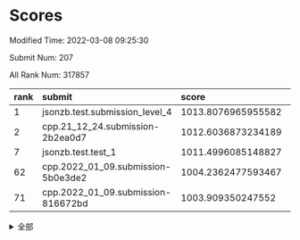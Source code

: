 # Scores

Modified Time: 2022-03-08 09:25:30

Submit Num: 207

All Rank Num: 317857

| rank |               submit               |       score        |       sigma        | pk_num |
| :--- | :--------------------------------- | :----------------- | :----------------- | :----- |
| 1    | jsonzb.test.submission_level_4     | 1013.8076965955582 | 0.8155341866097282 | 6140   |
| 2    | cpp.21_12_24.submission-2b2ea0d7   | 1012.6036873234189 | 0.7797608727829051 | 6141   |
| 7    | jsonzb.test.test_1                 | 1011.4996085148827 | 0.7847696489545782 | 6141   |
| 62   | cpp.2022_01_09.submission-5b0e3de2 | 1004.2362477593467 | 0.720126142876645  | 6137   |
| 71   | cpp.2022_01_09.submission-816672bd | 1003.909350247552  | 0.7180806702208539 | 6141   |


<details>
<summary>全部</summary>

| rank |                 submit                 |       score        |       sigma        | pk_num |
| :--- | :------------------------------------- | :----------------- | :----------------- | :----- |
| 1    | jsonzb.test.submission_level_4         | 1013.8076965955582 | 0.8155341866097282 | 6140   |
| 2    | cpp.21_12_24.submission-2b2ea0d7       | 1012.6036873234189 | 0.7797608727829051 | 6141   |
| 3    | gobigger.level_3.submission_level_3_11 | 1012.3684554223041 | 0.774586836394772  | 6142   |
| 4    | gobigger.level_3.submission_level_3_6  | 1012.0220028637334 | 0.799843747021472  | 6142   |
| 5    | gobigger.level_3.submission_level_3_17 | 1011.7779793391712 | 0.7790810963486278 | 6144   |
| 6    | gobigger.level_3.submission_level_3_19 | 1011.6327528080236 | 0.7472252980230333 | 6147   |
| 7    | jsonzb.test.test_1                     | 1011.4996085148827 | 0.7847696489545782 | 6141   |
| 8    | gobigger.level_3.submission_level_3_38 | 1011.4418005643488 | 0.7730585001089955 | 6145   |
| 9    | gobigger.level_3.submission_level_3_39 | 1011.4218564460976 | 0.7584342564111243 | 6144   |
| 10   | gobigger.level_3.submission_level_3_10 | 1011.3877937699408 | 0.7711726689143064 | 6145   |
| 11   | gobigger.level_3.submission_level_3_18 | 1011.150458117528  | 0.7627145810769393 | 6140   |
| 12   | gobigger.level_3.submission_level_3_14 | 1011.0925705456381 | 0.774126680859608  | 6139   |
| 13   | gobigger.level_3.submission_level_3_46 | 1010.7786791528854 | 0.7664157305939225 | 6144   |
| 14   | gobigger.level_3.submission_level_3_43 | 1010.5372812198633 | 0.7651440571874321 | 6142   |
| 15   | gobigger.level_3.submission_level_3_47 | 1010.5059728340757 | 0.7724934146705886 | 6144   |
| 16   | gobigger.level_3.submission_level_3_27 | 1010.4567076321673 | 0.7601800368230509 | 6141   |
| 17   | gobigger.level_3.submission_level_3_7  | 1010.2786163433062 | 0.7731644710232924 | 6145   |
| 18   | gobigger.level_3.submission_level_3_33 | 1010.2751638524173 | 0.7555376594830973 | 6146   |
| 19   | gobigger.level_3.submission_level_3_8  | 1010.2740343595005 | 0.7592504278126544 | 6141   |
| 20   | gobigger.level_3.submission_level_3_13 | 1010.1902858173249 | 0.7705405624956895 | 6145   |
| 21   | gobigger.level_3.submission_level_3_31 | 1010.14631188684   | 0.758577260659758  | 6144   |
| 22   | gobigger.level_3.submission_level_3_5  | 1010.0850117120015 | 0.7609072135344442 | 6135   |
| 23   | gobigger.level_3.submission_level_3_15 | 1010.0687713198874 | 0.7673249971561317 | 6144   |
| 24   | gobigger.level_3.submission_level_3_3  | 1010.0540150561058 | 0.7689318927412772 | 6140   |
| 25   | gobigger.level_3.submission_level_3_44 | 1010.0089834271736 | 0.7728764488578005 | 6147   |
| 26   | gobigger.level_3.submission_level_3_21 | 1009.9933408160671 | 0.7469280909207815 | 6142   |
| 27   | gobigger.level_3.submission_level_3_2  | 1009.9727550209319 | 0.73572285963593   | 6145   |
| 28   | gobigger.level_3.submission_level_3_0  | 1009.8549679381824 | 0.7465442479627019 | 6139   |
| 29   | gobigger.level_3.submission_level_3_23 | 1009.7665138351375 | 0.7515807271471687 | 6140   |
| 30   | gobigger.level_3.submission_level_3_37 | 1009.7071715915203 | 0.7652402768296682 | 6142   |
| 31   | gobigger.level_3.submission_level_3_48 | 1009.6317588051986 | 0.76414578069813   | 6145   |
| 32   | gobigger.level_3.submission_level_3_35 | 1009.5618009642044 | 0.7588216782830938 | 6136   |
| 33   | gobigger.level_3.submission_level_3_41 | 1009.5450194592462 | 0.745927327047665  | 6144   |
| 34   | gobigger.level_3.submission_level_3_25 | 1009.460872935757  | 0.7463154440185249 | 6148   |
| 35   | gobigger.level_3.submission_level_3_29 | 1009.4595602482552 | 0.7322075914253723 | 6149   |
| 36   | gobigger.level_3.submission_level_3_32 | 1009.3971465045228 | 0.7549267001283588 | 6140   |
| 37   | gobigger.level_3.submission_level_3_22 | 1009.3788571464204 | 0.7576482339857143 | 6147   |
| 38   | gobigger.level_3.submission_level_3_12 | 1009.3767557752687 | 0.739244878216546  | 6141   |
| 39   | gobigger.level_3.submission_level_3_45 | 1009.1517602431704 | 0.7395354506554053 | 6142   |
| 40   | gobigger.level_3.submission_level_3_26 | 1009.0916136752835 | 0.7458988982265897 | 6139   |
| 41   | gobigger.level_3.submission_level_3_24 | 1009.0187359850764 | 0.746451593621394  | 6142   |
| 42   | gobigger.level_3.submission_level_3_40 | 1009.0022492200885 | 0.7403307711080093 | 6145   |
| 43   | gobigger.level_3.submission_level_3_30 | 1008.9971386115578 | 0.7549605490611743 | 6141   |
| 44   | gobigger.level_3.submission_level_3_28 | 1008.8998063513261 | 0.7702639662710423 | 6139   |
| 45   | gobigger.level_3.submission_level_3_9  | 1008.8164390440479 | 0.7733620695109149 | 6147   |
| 46   | gobigger.level_3.submission_level_3_20 | 1008.7980812647702 | 0.7753763355529925 | 6140   |
| 47   | gobigger.level_3.submission_level_3_49 | 1008.7446074653013 | 0.7460251256930776 | 6144   |
| 48   | gobigger.level_3.submission_level_3_1  | 1008.6735426566277 | 0.7507172902852729 | 6141   |
| 49   | gobigger.level_3.submission_level_3_16 | 1008.6100847581027 | 0.751606742106136  | 6142   |
| 50   | gobigger.level_3.submission_level_3_4  | 1008.571307504631  | 0.772925219135718  | 6145   |
| 51   | gobigger.level_3.submission_level_3_42 | 1008.4579332329549 | 0.7540491998773639 | 6140   |
| 52   | gobigger.level_3.submission_level_3_36 | 1008.339584536824  | 0.747160089470918  | 6144   |
| 53   | gobigger.level_3.submission_level_3_34 | 1007.4140575954128 | 0.7374096094350129 | 6138   |
| 54   | gobigger.level_1.submission_level_1_46 | 1005.8241491742313 | 0.7307140788512321 | 6142   |
| 55   | gobigger.level_1.submission_level_1_6  | 1005.116510324707  | 0.7174159786047951 | 6139   |
| 56   | gobigger.level_1.submission_level_1_22 | 1004.4678168163373 | 0.7106829223298666 | 6139   |
| 57   | gobigger.level_1.submission_level_1_26 | 1004.4444110415819 | 0.7230874107883416 | 6143   |
| 58   | gobigger.level_1.submission_level_1_34 | 1004.4155919992537 | 0.7175392441872711 | 6138   |
| 59   | gobigger.level_1.submission_level_1_29 | 1004.3413515769054 | 0.7086828957025804 | 6143   |
| 60   | gobigger.level_1.submission_level_1_23 | 1004.2916027937779 | 0.7200762641444463 | 6141   |
| 61   | gobigger.level_1.submission_level_1_38 | 1004.2907990567024 | 0.7184234623772557 | 6140   |
| 62   | cpp.2022_01_09.submission-5b0e3de2     | 1004.2362477593467 | 0.720126142876645  | 6137   |
| 63   | gobigger.level_1.submission_level_1_16 | 1004.2237859729912 | 0.7136351330570632 | 6142   |
| 64   | gobigger.level_1.submission_level_1_33 | 1004.1474889315701 | 0.7144941518640311 | 6138   |
| 65   | gobigger.level_1.submission_level_1_24 | 1004.100763736558  | 0.7224756784816313 | 6143   |
| 66   | gobigger.level_1.submission_level_1_48 | 1004.0776199557034 | 0.7268645798964481 | 6141   |
| 67   | gobigger.level_1.submission_level_1_17 | 1004.0613801649504 | 0.7397455658823965 | 6143   |
| 68   | gobigger.level_1.submission_level_1_37 | 1004.034772880324  | 0.7192400628581229 | 6138   |
| 69   | gobigger.level_1.submission_level_1_13 | 1003.9984041951078 | 0.7022832493226355 | 6147   |
| 70   | gobigger.level_1.submission_level_1_45 | 1003.965785193134  | 0.7205179051238481 | 6147   |
| 71   | cpp.2022_01_09.submission-816672bd     | 1003.909350247552  | 0.7180806702208539 | 6141   |
| 72   | gobigger.level_1.submission_level_1_49 | 1003.8924063122487 | 0.7097213543440621 | 6144   |
| 73   | gobigger.level_1.submission_level_1_32 | 1003.8447620681105 | 0.7195885990967472 | 6145   |
| 74   | gobigger.level_1.submission_level_1_5  | 1003.8364121713706 | 0.7144016499339939 | 6145   |
| 75   | gobigger.level_1.submission_level_1_44 | 1003.735269636555  | 0.7311605553431157 | 6140   |
| 76   | gobigger.level_1.submission_level_1_21 | 1003.7138217148612 | 0.7141694008199316 | 6143   |
| 77   | gobigger.level_1.submission_level_1_9  | 1003.5377995702246 | 0.7257721523004113 | 6143   |
| 78   | gobigger.level_1.submission_level_1_0  | 1003.4744908760422 | 0.7117928994705732 | 6137   |
| 79   | gobigger.level_1.submission_level_1_7  | 1003.4535929049971 | 0.7196113534959717 | 6145   |
| 80   | gobigger.level_1.submission_level_1_28 | 1003.4146174647727 | 0.7112811161929741 | 6141   |
| 81   | gobigger.level_1.submission_level_1_12 | 1003.4115780179455 | 0.7214170872474305 | 6141   |
| 82   | gobigger.level_1.submission_level_1_4  | 1003.3274543916096 | 0.7114335443395171 | 6145   |
| 83   | gobigger.level_1.submission_level_1_47 | 1003.2756087486405 | 0.7203357398203651 | 6143   |
| 84   | gobigger.level_1.submission_level_1_39 | 1003.2586501501172 | 0.7106853119813118 | 6141   |
| 85   | gobigger.level_1.submission_level_1_42 | 1003.2557325878033 | 0.727144452234937  | 6142   |
| 86   | gobigger.level_1.submission_level_1_27 | 1003.2339028183425 | 0.7147875808797713 | 6148   |
| 87   | gobigger.level_1.submission_level_1_35 | 1003.1813750412955 | 0.7053808976163443 | 6148   |
| 88   | gobigger.level_1.submission_level_1_25 | 1003.1466271434715 | 0.7171752197714466 | 6134   |
| 89   | gobigger.level_1.submission_level_1_31 | 1003.1110299768819 | 0.7092030264405035 | 6147   |
| 90   | gobigger.level_1.submission_level_1_2  | 1003.0513156771945 | 0.7154584748433547 | 6142   |
| 91   | gobigger.level_1.submission_level_1_18 | 1002.9787471117488 | 0.7182048431707863 | 6143   |
| 92   | gobigger.level_1.submission_level_1_41 | 1002.9614922241446 | 0.7015796345297032 | 6141   |
| 93   | gobigger.level_1.submission_level_1_14 | 1002.9375957296783 | 0.7109816651141082 | 6142   |
| 94   | gobigger.level_1.submission_level_1_3  | 1002.9342573757207 | 0.7110910666186963 | 6140   |
| 95   | gobigger.level_1.submission_level_1_30 | 1002.9267088244187 | 0.7190628262607853 | 6143   |
| 96   | gobigger.level_1.submission_level_1_1  | 1002.9205688032932 | 0.7164748019782092 | 6142   |
| 97   | gobigger.level_1.submission_level_1_11 | 1002.9132083466263 | 0.7108127017027359 | 6141   |
| 98   | gobigger.level_1.submission_level_1_40 | 1002.8598789141321 | 0.7238934494714675 | 6146   |
| 99   | gobigger.level_1.submission_level_1_19 | 1002.7973374537157 | 0.7104131670104443 | 6141   |
| 100  | gobigger.level_1.submission_level_1_15 | 1002.6191373040434 | 0.7084832634099563 | 6146   |
| 101  | gobigger.level_1.submission_level_1_8  | 1002.1949060315762 | 0.7275508049226782 | 6140   |
| 102  | gobigger.level_1.submission_level_1_10 | 1002.0952712132629 | 0.7203116134905763 | 6150   |
| 103  | gobigger.level_1.submission_level_1_20 | 1001.9280622483535 | 0.7163469008299012 | 6146   |
| 104  | gobigger.level_1.submission_level_1_36 | 1001.8968545125244 | 0.7174332890820719 | 6139   |
| 105  | gobigger.level_1.submission_level_1_43 | 1001.8271615114983 | 0.7102050825348323 | 6145   |
| 106  | gobigger.random.submission_random_0    | 997.7684683964409  | 0.7042422524669488 | 6144   |
| 107  | gobigger.random.submission_random_36   | 997.456460847404   | 0.7152588656277763 | 6142   |
| 108  | gobigger.random.submission_random_34   | 997.2247255363621  | 0.7061363944600675 | 6144   |
| 109  | gobigger.random.submission_random_2    | 997.1111241486549  | 0.7190373567581164 | 6141   |
| 110  | gobigger.random.submission_random_23   | 997.0539100571579  | 0.7089357548699828 | 6142   |
| 111  | gobigger.random.submission_random_42   | 996.9842812898551  | 0.7061487910958827 | 6137   |
| 112  | gobigger.random.submission_random_22   | 996.9615094211484  | 0.6995746855930787 | 6142   |
| 113  | gobigger.random.submission_random_10   | 996.753962161709   | 0.7055009228141835 | 6146   |
| 114  | gobigger.random.submission_random_37   | 996.665636013948   | 0.711789913976943  | 6137   |
| 115  | gobigger.random.submission_random_5    | 996.6045295475337  | 0.717236856153619  | 6144   |
| 116  | gobigger.random.submission_random_28   | 996.5891534990391  | 0.7034290260444993 | 6146   |
| 117  | gobigger.random.submission_random_1    | 996.5209597600505  | 0.7017975464671498 | 6143   |
| 118  | gobigger.random.submission_random_8    | 996.4534316522981  | 0.7215957592070584 | 6142   |
| 119  | gobigger.random.submission_random_17   | 996.4462606274134  | 0.7029859942583181 | 6143   |
| 120  | gobigger.random.submission_random_32   | 996.4173757223076  | 0.7129789910663771 | 6142   |
| 121  | gobigger.random.submission_random_20   | 996.388701358047   | 0.7105517550501362 | 6140   |
| 122  | gobigger.random.submission_random_41   | 996.3606142405587  | 0.7134587937809774 | 6144   |
| 123  | gobigger.random.submission_random_38   | 996.3443149875669  | 0.7232177499314021 | 6142   |
| 124  | gobigger.random.submission_random_26   | 996.3359316878136  | 0.7243142359157825 | 6138   |
| 125  | gobigger.random.submission_random_30   | 996.1842723454323  | 0.7151644090724035 | 6136   |
| 126  | gobigger.random.submission_random_13   | 996.1735710395214  | 0.7177408220520601 | 6143   |
| 127  | gobigger.random.submission_random_12   | 996.1701052260387  | 0.7105082121284546 | 6142   |
| 128  | gobigger.random.submission_random_46   | 996.1275264076221  | 0.7262854854267417 | 6141   |
| 129  | gobigger.random.submission_random_18   | 996.1003040938787  | 0.7164429541549333 | 6141   |
| 130  | gobigger.random.submission_random_45   | 996.0840985256468  | 0.7036470249784625 | 6137   |
| 131  | gobigger.random.submission_random_21   | 995.9992645538147  | 0.7239437210006997 | 6146   |
| 132  | gobigger.random.submission_random_40   | 995.944967927535   | 0.7240728220746409 | 6142   |
| 133  | gobigger.random.submission_random_11   | 995.8807293216089  | 0.7122917993074676 | 6148   |
| 134  | gobigger.random.submission_random_48   | 995.8598460788394  | 0.722407486097316  | 6139   |
| 135  | gobigger.random.submission_random_29   | 995.833423248683   | 0.7159547039801412 | 6141   |
| 136  | gobigger.random.submission_random_7    | 995.8121680020311  | 0.7182970441757988 | 6139   |
| 137  | gobigger.random.submission_random_19   | 995.6856859709324  | 0.706658620738262  | 6140   |
| 138  | gobigger.random.submission_random_25   | 995.6736467707749  | 0.7179052351537005 | 6145   |
| 139  | gobigger.random.submission_random_47   | 995.5882265193013  | 0.7197700670872402 | 6143   |
| 140  | gobigger.random.submission_random_6    | 995.5183199457151  | 0.7092580375898672 | 6141   |
| 141  | gobigger.random.submission_random_43   | 995.5052752406589  | 0.7161205468867022 | 6139   |
| 142  | gobigger.random.submission_random_15   | 995.4338116908519  | 0.6992990023229737 | 6141   |
| 143  | gobigger.random.submission_random_4    | 995.4145651115098  | 0.7183865092274281 | 6144   |
| 144  | gobigger.random.submission_random_16   | 995.3805470102606  | 0.7202491350990855 | 6144   |
| 145  | gobigger.random.submission_random_3    | 995.2529582768053  | 0.7203164278651168 | 6141   |
| 146  | gobigger.random.submission_random_24   | 995.2289850017255  | 0.7173997204299762 | 6135   |
| 147  | gobigger.random.submission_random_44   | 995.183273252456   | 0.7159109403439768 | 6147   |
| 148  | gobigger.random.submission_random_31   | 995.1655912283668  | 0.7018793316717469 | 6144   |
| 149  | gobigger.random.submission_random_14   | 995.1324185526879  | 0.7085791731080487 | 6144   |
| 150  | gobigger.random.submission_random_27   | 995.0677938561738  | 0.721020015476391  | 6143   |
| 151  | gobigger.random.submission_random_33   | 995.0001933373266  | 0.7060022491980951 | 6143   |
| 152  | gobigger.random.submission_random_39   | 994.6310489482378  | 0.7159571691209103 | 6144   |
| 153  | gobigger.random.submission_random_35   | 994.4849136686089  | 0.727452836556615  | 6138   |
| 154  | gobigger.random.submission_random_9    | 994.2237069440279  | 0.7349104603647941 | 6147   |
| 155  | gobigger.random.submission_random_49   | 993.940281339645   | 0.7191606566123304 | 6143   |
| 156  | gobigger.level_2.submission_level_2_21 | 993.9322631869102  | 0.7459182442949229 | 6147   |
| 157  | gobigger.level_2.submission_level_2_25 | 993.7146716050938  | 0.74328662703699   | 6147   |
| 158  | gobigger.level_2.submission_level_2_4  | 993.5287056021588  | 0.7312838469248165 | 6134   |
| 159  | gobigger.level_2.submission_level_2_10 | 993.4635489016616  | 0.7321474292336217 | 6142   |
| 160  | gobigger.level_2.submission_level_2_33 | 993.4611515133386  | 0.7441006736752598 | 6141   |
| 161  | gobigger.level_2.submission_level_2_3  | 993.4308095513541  | 0.7413873366065661 | 6142   |
| 162  | gobigger.level_2.submission_level_2_14 | 993.2220881620145  | 0.7341677596630719 | 6138   |
| 163  | gobigger.level_2.submission_level_2_48 | 993.0905992805341  | 0.7403284555826458 | 6144   |
| 164  | gobigger.level_2.submission_level_2_15 | 992.9940252637701  | 0.7453080848061095 | 6138   |
| 165  | gobigger.level_2.submission_level_2_37 | 992.9933672862425  | 0.7497535540165062 | 6138   |
| 166  | gobigger.level_2.submission_level_2_18 | 992.9387492937957  | 0.7440114894217231 | 6142   |
| 167  | gobigger.level_2.submission_level_2_28 | 992.8620150270162  | 0.7352609415786985 | 6140   |
| 168  | gobigger.level_2.submission_level_2_7  | 992.7125009855351  | 0.738184526399074  | 6140   |
| 169  | gobigger.level_2.submission_level_2_2  | 992.6151867939958  | 0.7461852550979782 | 6137   |
| 170  | gobigger.level_2.submission_level_2_30 | 992.6079885260017  | 0.7457057095049825 | 6143   |
| 171  | gobigger.level_2.submission_level_2_27 | 992.595586137168   | 0.7280689772444591 | 6144   |
| 172  | gobigger.level_2.submission_level_2_13 | 992.5119728043362  | 0.7335965373911031 | 6143   |
| 173  | gobigger.level_2.submission_level_2_31 | 992.5012154685097  | 0.7427700858264151 | 6142   |
| 174  | gobigger.level_2.submission_level_2_19 | 992.3939499244532  | 0.7321057903712321 | 6140   |
| 175  | gobigger.level_2.submission_level_2_26 | 992.3729552972353  | 0.7376686949607244 | 6140   |
| 176  | gobigger.level_2.submission_level_2_35 | 992.3161539765288  | 0.7721719267252162 | 6141   |
| 177  | gobigger.level_2.submission_level_2_9  | 992.2934335974944  | 0.7417867956331343 | 6149   |
| 178  | gobigger.level_2.submission_level_2_29 | 992.260937295195   | 0.7319373724986945 | 6142   |
| 179  | gobigger.level_2.submission_level_2_32 | 992.2318874757356  | 0.742540245562908  | 6143   |
| 180  | gobigger.level_2.submission_level_2_47 | 992.1225569932774  | 0.7571213090917096 | 6140   |
| 181  | gobigger.level_2.submission_level_2_12 | 992.1177079077279  | 0.7516915845802945 | 6144   |
| 182  | gobigger.level_2.submission_level_2_38 | 992.0860731082918  | 0.750389328737262  | 6146   |
| 183  | gobigger.level_2.submission_level_2_42 | 992.0599700617432  | 0.7458582094918776 | 6144   |
| 184  | gobigger.level_2.submission_level_2_41 | 991.9679469656295  | 0.7720275981061383 | 6140   |
| 185  | gobigger.level_2.submission_level_2_45 | 991.8925677577744  | 0.7551217726201388 | 6143   |
| 186  | gobigger.level_2.submission_level_2_43 | 991.8385370978136  | 0.7492153958773311 | 6144   |
| 187  | gobigger.level_2.submission_level_2_46 | 991.7880536263564  | 0.7510347578581208 | 6144   |
| 188  | gobigger.level_2.submission_level_2_44 | 991.7817974829013  | 0.7535474091684073 | 6144   |
| 189  | gobigger.level_2.submission_level_2_49 | 991.7355136854204  | 0.7496684136611766 | 6140   |
| 190  | gobigger.level_2.submission_level_2_5  | 991.6322203407977  | 0.7504228028269471 | 6137   |
| 191  | gobigger.level_2.submission_level_2_0  | 991.4702070161914  | 0.7634767423178507 | 6143   |
| 192  | gobigger.level_2.submission_level_2_36 | 991.4196270141543  | 0.7496152133362908 | 6138   |
| 193  | gobigger.level_2.submission_level_2_23 | 991.3612172769864  | 0.7616824260334902 | 6142   |
| 194  | gobigger.level_2.submission_level_2_40 | 991.3344661576566  | 0.7645417302376855 | 6142   |
| 195  | gobigger.level_2.submission_level_2_8  | 991.3233714383019  | 0.7463598923708379 | 6145   |
| 196  | gobigger.level_2.submission_level_2_22 | 991.3038170866866  | 0.7431749368783965 | 6142   |
| 197  | gobigger.level_2.submission_level_2_17 | 991.2667211481186  | 0.7581106979399225 | 6142   |
| 198  | gobigger.level_2.submission_level_2_39 | 991.0442312879807  | 0.7378399488880947 | 6141   |
| 199  | gobigger.level_2.submission_level_2_11 | 991.0259618542328  | 0.7604682705042848 | 6141   |
| 200  | gobigger.level_2.submission_level_2_34 | 990.5491059489256  | 0.7689448490972142 | 6146   |
| 201  | gobigger.level_2.submission_level_2_1  | 990.4689769673151  | 0.7579017365820508 | 6142   |
| 202  | gobigger.level_2.submission_level_2_24 | 990.2957509204546  | 0.7641624365495018 | 6141   |
| 203  | gobigger.level_2.submission_level_2_6  | 990.1937632898026  | 0.7686604468553144 | 6138   |
| 204  | gobigger.level_2.submission_level_2_20 | 990.1506936470988  | 0.766898803835761  | 6144   |
| 205  | gobigger.level_2.submission_level_2_16 | 990.0181578695408  | 0.7591902013925407 | 6140   |
| 206  | gobigger.none.submission_none_1        | 977.2943327265746  | 1.2636188139401408 | 6140   |
| 207  | gobigger.none.submission_none_0        | 976.6187062669376  | 1.446879859901666  | 6145   |

</details>
